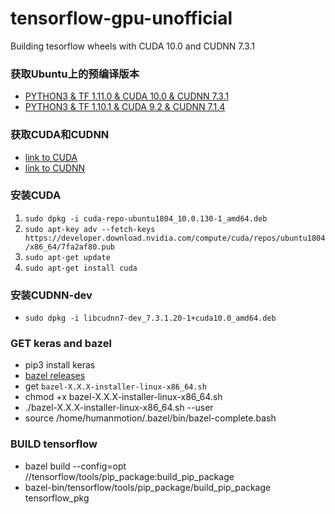 # tensorflow-gpu-unofficial
Building tesorflow wheels with CUDA 10.0 and CUDNN 7.3.1

### 获取Ubuntu上的预编译版本
* [PYTHON3 & TF 1.11.0 & CUDA 10.0 & CUDNN 7.3.1](https://github.com/1996scarlet/tensorflow-gpu-unofficial/blob/master/python-wheel/tensorflow-1.11.0-cp36-cp36m-linux_x86_64.whl)
* [PYTHON3 & TF 1.10.1 & CUDA 9.2 & CUDNN 7.1.4](https://github.com/1996scarlet/tensorflow-gpu-unofficial/blob/master/python-wheel/tensorflow-1.10.1-cp36-cp36m-linux_x86_64.whl)

### 获取CUDA和CUDNN
*  [link to CUDA](https://developer.nvidia.com/cuda-downloads)
*  [link to CUDNN](https://developer.nvidia.com/cudnn)

### 安装CUDA
1. `sudo dpkg -i cuda-repo-ubuntu1804_10.0.130-1_amd64.deb`
2. `sudo apt-key adv --fetch-keys https://developer.download.nvidia.com/compute/cuda/repos/ubuntu1804/x86_64/7fa2af80.pub`
3. `sudo apt-get update`
4. `sudo apt-get install cuda`

### 安装CUDNN-dev
* `sudo dpkg -i libcudnn7-dev_7.3.1.20-1+cuda10.0_amd64.deb`

### GET keras and bazel
* pip3 install keras
* [bazel releases](https://github.com/bazelbuild/bazel/releases)
* get `bazel-X.X.X-installer-linux-x86_64.sh`
* chmod +x bazel-X.X.X-installer-linux-x86_64.sh
* ./bazel-X.X.X-installer-linux-x86_64.sh --user
* source /home/humanmotion/.bazel/bin/bazel-complete.bash

### BUILD tensorflow
* bazel build --config=opt //tensorflow/tools/pip_package:build_pip_package
* bazel-bin/tensorflow/tools/pip_package/build_pip_package tensorflow_pkg

